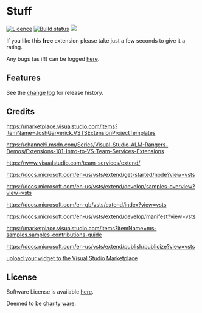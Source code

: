 [AppVeyorProjectUrl]: https://ci.appveyor.com/project/GregTrevellick/vsixfootie
[AppVeyorProjectBuildStatusBadgeSvg]: https://ci.appveyor.com/api/projects/status/i7kxey89fewvjkac?svg=true
[VersionNumberBadgeURL]: https://vsmarketplacebadge.apphb.com/version/GregTrevellick.VsixFootie.svg

# Stuff

[![Licence](https://img.shields.io/github/license/gittools/gitlink.svg)](/LICENSE.txt)
[![Build status][AppVeyorProjectBuildStatusBadgeSvg]][AppVeyorProjectUrl]
[![][VersionNumberBadgeURL]][VSMarketplaceUrl]

<!--VSMM readme start-->

[GitHubRepoURL]: https://github.com/GregTrevellick/VsixFootie
[GitHubRepoIssuesURL]: https://github.com/GregTrevellick/VsixFootie/issues
[GitHubRepoPullRequestsURL]: https://github.com/GregTrevellick/VsixFootie/pulls
[VisualStudioURL]: https://www.visualstudio.com/
[VSMarketplaceUrl]: https://marketplace.visualstudio.com/search?term=trevellick&target=VS&sortBy=Relevance
[CharityWareURL]: https://github.com/GregTrevellick/MiscellaneousArtefacts/wiki/Charity-Ware
[WhyURL]: https://github.com/GregTrevellick/MiscellaneousArtefacts/wiki/Why


If you like this **free** extension please take just a few seconds to give it a rating.

Any bugs (as if!) can be logged [here][GitHubRepoIssuesURL].

## Features

See the [change log](CHANGELOG.md) for release history.

## Credits

https://marketplace.visualstudio.com/items?itemName=JoshGarverick.VSTSExtensionProjectTemplates

https://channel9.msdn.com/Series/Visual-Studio-ALM-Rangers-Demos/Extensions-101-Intro-to-VS-Team-Services-Extensions

https://www.visualstudio.com/team-services/extend/

https://docs.microsoft.com/en-us/vsts/extend/get-started/node?view=vsts

https://docs.microsoft.com/en-us/vsts/extend/develop/samples-overview?view=vsts

https://docs.microsoft.com/en-gb/vsts/extend/index?view=vsts

https://docs.microsoft.com/en-us/vsts/extend/develop/manifest?view=vsts

https://marketplace.visualstudio.com/items?itemName=ms-samples.samples-contributions-guide

https://docs.microsoft.com/en-us/vsts/extend/publish/publicize?view=vsts

[upload your widget to the Visual Studio Marketplace](https://docs.microsoft.com/en-us/vsts/extend/publish/overview?view=vsts)



## License

Software License is available [here](/LICENSE.txt).

Deemed to be [charity ware][CharityWareURL].